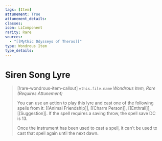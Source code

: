 ```yaml
---
tags: [Item]
attunement: True
attunement_details: 
classes: 
icon: LiComponent
rarity: Rare
sources:
  - "[[Mythic Odysseys of Theros]]"
type: Wondrous Item
type_details: 
---
```

# Siren Song Lyre
>[!rare-wondrous-item-callout] `=this.file.name`
>*Wondrous Item, Rare (Requires Attunement)*
>
>You can use an action to play this lyre and cast one of the following spells from it: [[Animal Friendship]], [[Charm Person]], [[Enthrall]], [[Suggestion]]. If the spell requires a saving throw, the spell save DC is 13.
>
>Once the instrument has been used to cast a spell, it can't be used to cast that spell again until the next dawn.
>
>

